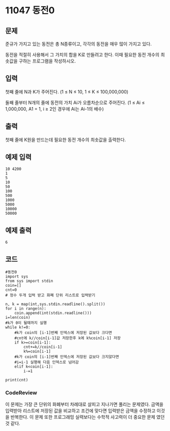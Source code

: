 # 11047 동전0

## 문제
준규가 가지고 있는 동전은 총 N종류이고, 각각의 동전을 매우 많이 가지고 있다.

동전을 적절히 사용해서 그 가치의 합을 K로 만들려고 한다. 이때 필요한 동전 개수의 최솟값을 구하는 프로그램을 작성하시오.

## 입력
첫째 줄에 N과 K가 주어진다. (1 ≤ N ≤ 10, 1 ≤ K ≤ 100,000,000)

둘째 줄부터 N개의 줄에 동전의 가치 Ai가 오름차순으로 주어진다. (1 ≤ Ai ≤ 1,000,000, A1 = 1, i ≥ 2인 경우에 Ai는 Ai-1의 배수)

## 출력
첫째 줄에 K원을 만드는데 필요한 동전 개수의 최솟값을 출력한다.

## 예제 입력 
```
10 4200
1
5
10
50
100
500
1000
5000
10000
50000
```

## 예제 출력 
```
6
```

## 코드
```
#동전0
import sys
from sys import stdin
coin=[]
cnt=0
# 정수 두개 입력 받고 화폐 단위 리스트로 입력받기

n, k = map(int,sys.stdin.readline().split())
for i in range(n):
    coin.append(int(stdin.readline()))
i=len(coin)
#k가 0이 될때까지 실행
while k!=0:
    #k가 coin의 [i-1]번째 인덱스에 저장된 값보다 크다면 
    #cnt에 k//coin[i-1]값 저장한후 k에 k%coin[i-1] 저장
    if k>=coin[i-1]:
        cnt+=k//coin[i-1]
        k%=coin[i-1]
    #k가 coin의 [i-1]번째 인덱스에 저장된 값보다 크지않다면
    #i=i-1 실행해 다음 인덱스로 넘어감
    elif k<coin[i-1]:
        i-=1

print(cnt)

```


### CodeReview
이 문제는 가장 큰 단위의 화폐부터 차례대로 살피고 지나가면 풀리는 문제였다.
금액을 입력받아 리스트에 저장된 값을 비교하고 조건에 맞다면 입력받은 금액을
수정하고 이것을 반복한다.
이 문제 또한 프로그래밍 실력보다는 수학적 사고력이 더 중요한 문제 였던것 같다.
